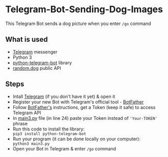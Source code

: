 # Telegram-Bot-Sending-Dog-Images

This Telegram Bot sends a dog picture when you enter <code>/go</code> command<br>

<h2>What is used</h2> 
<ul>
  <li><a href="https://telegram.org/">Telegram</a> messenger</li>
  <li>Python 3</li> 
  <li><a href="https://github.com/python-telegram-bot/python-telegram-bot">python-telegram-bot</a> library</li> 
  <li><a href="https://random.dog">random.dog</a> public API</li>
</ul>

<h2>Steps</h2>
<ul>
  <li>Intall <a href="https://telegram.org/">Telegram</a> (if you don't have it yet) & open it</li>
  <li>Register your new Bot with Telegram's official tool - <a href="https://telegram.me/BotFather">BotFather</a></li>
  <li>Follow <a href="https://telegram.me/BotFather">BotFather's</a> instructions, get a Token (keep it safe) to access Telegram API</li> 
  <li>In <a href="https://github.com/DS-jr/Telegram-Bot-Showing-Dog-Images/blob/main/main3.py">main3.py</a> file (in line 24) paste your Token instead of <code>'Your-TOKEN'</code> phrase</li>
  <li>Run this code to install the library:</li>
  <code>pip3 install python-telegram-bot</code><br>
  <li>Run your program (it can be done locally on your computer):</li>
  <code>python3 main3.py</code><br> 
  <li>Open your Bot in Telegram & enter <code>/go</code> command</li>
</ul>
